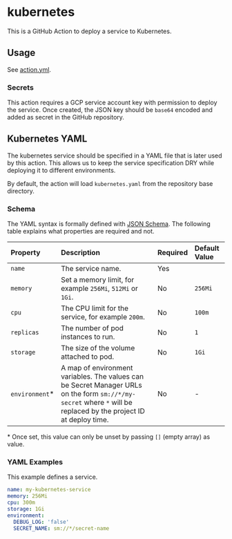 # kubernetes

This is a GitHub Action to deploy a service to Kubernetes.

## Usage

See [action.yml](action.yml).

### Secrets

This action requires a GCP service account key with permission to deploy the service.
Once created, the JSON key should be `base64` encoded and added as secret in the GitHub repository.

## Kubernetes YAML

The kubernetes service should be specified in a YAML file that is later used by this action. This allows us to keep
the service specification DRY while deploying it to different environments.

By default, the action will load `kubernetes.yaml` from the repository base directory.

### Schema

The YAML syntax is formally defined with [JSON Schema](src/kubernetes-schema.js). The following table explains what
properties are required and not.

| Property                   | Description                                                                                                                                                       | Required | Default Value |
|:---------------------------|:------------------------------------------------------------------------------------------------------------------------------------------------------------------|:---------|:--------------|
| `name`                     | The service name.                                                                                                                                                 | Yes      |               |
| `memory`                   | Set a memory limit, for example `256Mi`, `512Mi` or `1Gi`.                                                                                                        | No       | `256Mi`       |
| `cpu`                      | The CPU limit for the service, for example `200m`.                                                                                                                | No       | `100m`        |
| `replicas`                 | The number of pod instances to run.                                                                                                                               | No       | `1`           |
| `storage`                  | The size of the volume attached to pod.                                                                                                                           | No       | `1Gi`           |
| `environment`<top>\*</top> | A map of environment variables. The values can be Secret Manager URLs on the form `sm://*/my-secret` where `*` will be replaced by the project ID at deploy time. | No       | -             |

<top>\*</top> Once set, this value can only be unset by passing `[]` (empty array) as value.

### YAML Examples

This example defines a service.
```yaml
name: my-kubernetes-service
memory: 256Mi
cpu: 300m
storage: 1Gi
environment:
  DEBUG_LOG: 'false'
  SECRET_NAME: sm://*/secret-name
```
